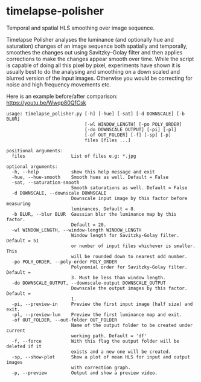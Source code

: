 # timelapse-polisher
Temporal and spatial HLS smoothing over image sequence.

Timelapse Polisher analyses the luminance (and optionally hue and saturation) changes of an image sequence both spatially and temporally, smoothes the changes out using Savitzky–Golay filter and then applies corrections to make the changes appear smooth over time. While the script is capable of doing all this pixel by pixel, experiments have shown it is usually best to do the analysing and smoothing on a down scaled and blurred version of the input images. Otherwise you would be correcting for noise and high frequency movements etc.

Here is an example before/after comparison: https://youtu.be/Wwqp80QfCsk

```
usage: timelapse_polisher.py [-h] [-hue] [-sat] [-d DOWNSCALE] [-b BLUR]
                             [-wl WINDOW_LENGTH] [-po POLY_ORDER]
                             [-do DOWNSCALE_OUTPUT] [-pi] [-pl]
                             [-of OUT_FOLDER] [-f] [-sp] [-p]
                             files [files ...]

positional arguments:
  files                 List of files e.g: *.jpg

optional arguments:
  -h, --help            show this help message and exit
  -hue, --hue-smooth    Smooth hues as well. Default = False
  -sat, --saturation-smooth
                        Smooth saturations as well. Default = False
  -d DOWNSCALE, --downscale DOWNSCALE
                        Downscale input image by this factor before measuring
                        luminances. Default = 8.
  -b BLUR, --blur BLUR  Gaussian blur the luminance map by this factor.
                        Default = 20.
  -wl WINDOW_LENGTH, --window-length WINDOW_LENGTH
                        Window length for Savitzky-Golay filter. Default = 51
                        or number of input files whichever is smaller. This
                        will be rounded down to nearest odd number.
  -po POLY_ORDER, --poly-order POLY_ORDER
                        Polynomial order for Savitzky-Golay filter. Default =
                        3. Must be less than window length.
  -do DOWNSCALE_OUTPUT, --downscale-output DOWNSCALE_OUTPUT
                        Downscale the output images by this factor. Default =
                        1.
  -pi, --preview-in     Preview the first input image (half size) and exit.
  -pl, --preview-lum    Preview the first luminance map and exit.
  -of OUT_FOLDER, --out-folder OUT_FOLDER
                        Name of the output folder to be created under current
                        working path. Default = 'df'
  -f, --force           With this flag the output folder will be deleted if it
                        exists and a new one will be created.
  -sp, --show-plot      Show a plot of mean HLS for input and output images
                        with correction graph.
  -p, --preview         Output and show a preview video.
```